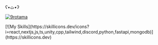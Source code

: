 ʕ•ٹ•ʔ
<p align="left"> <a href="https://github.com/ryo-ma/github-profile-trophy"><img src="https://github-profile-trophy.vercel.app/?username=9rotama" alt="9rotama" /></a> </p>
[![My Skills](https://skillicons.dev/icons?i=react,nextjs,js,ts,unity,cpp,tailwind,discord,python,fastapi,mongodb)](https://skillicons.dev)
